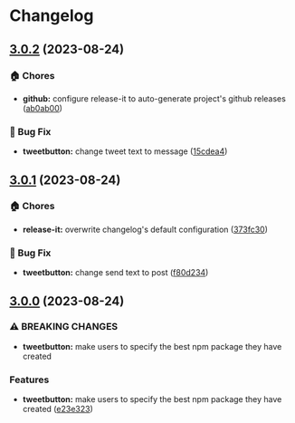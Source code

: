 # Changelog

## [3.0.2](https://github.com/codesweetly/thank-you-tweet-button-001/compare/v3.0.1...v3.0.2) (2023-08-24)


### 🏠 Chores

* **github:** configure release-it to auto-generate project's github releases ([ab0ab00](https://github.com/codesweetly/thank-you-tweet-button-001/commit/ab0ab008b4533f6ba38773a4762890eaaaac1b0e))


### 🐛 Bug Fix

* **tweetbutton:** change tweet text to message ([15cdea4](https://github.com/codesweetly/thank-you-tweet-button-001/commit/15cdea445dc78b273e7521de0b15b032a0b16e53))

## [3.0.1](https://github.com/codesweetly/thank-you-tweet-button-001/compare/v3.0.0...v3.0.1) (2023-08-24)


### 🏠 Chores

* **release-it:** overwrite changelog's default configuration ([373fc30](https://github.com/codesweetly/thank-you-tweet-button-001/commit/373fc3044fdf75adffdb4c4e360a67ca31794d03))


### 🐛 Bug Fix

* **tweetbutton:** change send text to post ([f80d234](https://github.com/codesweetly/thank-you-tweet-button-001/commit/f80d2344e0611910c6d3cc6e26f84c64e48f9281))

## [3.0.0](https://github.com/codesweetly/thank-you-tweet-button-001/compare/v2.0.3...v3.0.0) (2023-08-24)


### ⚠ BREAKING CHANGES

* **tweetbutton:** make users to specify the best npm package they have created

### Features

* **tweetbutton:** make users to specify the best npm package they have created ([e23e323](https://github.com/codesweetly/thank-you-tweet-button-001/commit/e23e3238bf54246333a0533f152926b29ae88464))